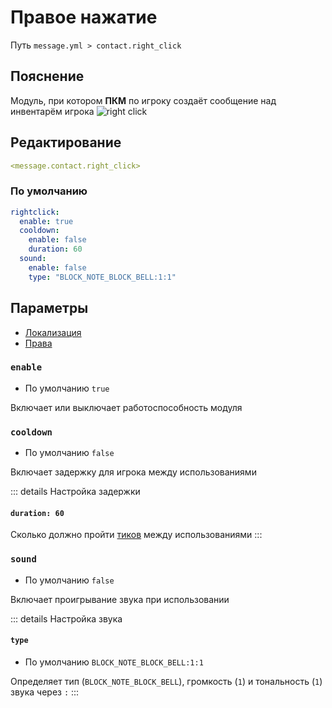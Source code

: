 # Правое нажатие
Путь `message.yml > contact.right_click`

## Пояснение
Модуль, при котором **ПКМ** по игроку создаёт сообщение над инвентарём игрока
![right click](/rightclick.png)

## Редактирование
```yaml
<message.contact.right_click>
```

### По умолчанию
```yaml
rightclick:
  enable: true
  cooldown:
    enable: false
    duration: 60
  sound:
    enable: false
    type: "BLOCK_NOTE_BLOCK_BELL:1:1"
```

## Параметры

- [Локализация](/ru/localizations/ru_ru/message/contact/right-click/)
- [Права](/ru/permission/message/contact/right-click/)

### `enable`
- По умолчанию `true`

Включает или выключает работоспособность модуля

### `cooldown`
- По умолчанию `false`

Включает задержку для игрока между использованиями

::: details Настройка задержки
#### `duration: 60`

Сколько должно пройти [тиков](https://ru.minecraft.wiki/w/%D0%A2%D0%B0%D0%BA%D1%82) между использованиями
:::

### `sound`
- По умолчанию `false`

Включает проигрывание звука при использовании

::: details Настройка звука
#### `type`
- По умолчанию `BLOCK_NOTE_BLOCK_BELL:1:1`

Определяет тип (`BLOCK_NOTE_BLOCK_BELL`), громкость (`1`) и тональность (`1`) звука через `:`
:::